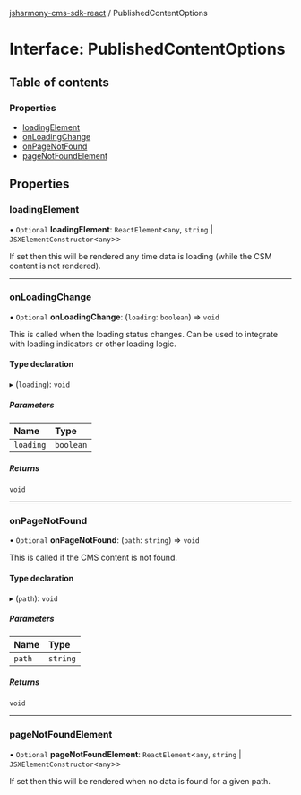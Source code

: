 [jsharmony-cms-sdk-react](../README.md) / PublishedContentOptions

# Interface: PublishedContentOptions

## Table of contents

### Properties

- [loadingElement](PublishedContentOptions.md#loadingelement)
- [onLoadingChange](PublishedContentOptions.md#onloadingchange)
- [onPageNotFound](PublishedContentOptions.md#onpagenotfound)
- [pageNotFoundElement](PublishedContentOptions.md#pagenotfoundelement)

## Properties

### loadingElement

• `Optional` **loadingElement**: `ReactElement`\<`any`, `string` \| `JSXElementConstructor`\<`any`\>\>

If set then this will be rendered any time data is loading (while the CSM content is not rendered).

___

### onLoadingChange

• `Optional` **onLoadingChange**: (`loading`: `boolean`) => `void`

This is called when the loading status changes.
Can be used to integrate with loading indicators
or other loading logic.

#### Type declaration

▸ (`loading`): `void`

##### Parameters

| Name | Type |
| :------ | :------ |
| `loading` | `boolean` |

##### Returns

`void`

___

### onPageNotFound

• `Optional` **onPageNotFound**: (`path`: `string`) => `void`

This is called if the CMS content is not found.

#### Type declaration

▸ (`path`): `void`

##### Parameters

| Name | Type |
| :------ | :------ |
| `path` | `string` |

##### Returns

`void`

___

### pageNotFoundElement

• `Optional` **pageNotFoundElement**: `ReactElement`\<`any`, `string` \| `JSXElementConstructor`\<`any`\>\>

If set then this will be rendered when no data is found for a given path.
